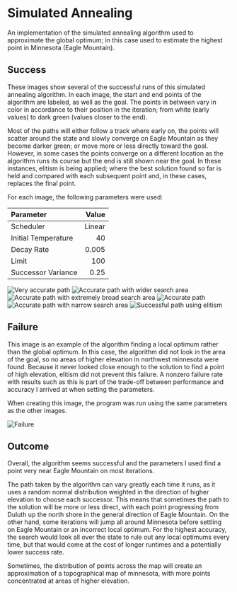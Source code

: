 # Simulated Annealing
An implementation of the simulated annealing algorithm used to approximate the global optimum; in this case used to estimate the highest point in Minnesota (Eagle Mountain).

## Success
These images show several of the successful runs of this simulated annealing algorithm. In each image, the start and end points of the algorithm are labeled, as well as the goal. The points in between vary in color in accordance to their position in the iteration; from white (early values) to dark green (values closer to the end).

Most of the paths will either follow a track where early on, the points will scatter around the state and slowly converge on Eagle Mountain as they become darker green; or move more or less directly toward the goal. However, in some cases the points converge on a different location as the algorithm runs its course but the end is still shown near the goal. In these instances, elitism is being applied; where the best solution found so far is held and compared with each subsequent point and, in these cases, replaces the final point.

For each image, the following parameters were used:

| Parameter |  Value |
| :--- |-------:|
| Scheduler | Linear |
| Initial Temperature |     40 |
| Decay Rate |  0.005 |
| Limit | 100 |
| Successor Variance |   0.25 |

![Very accurate path](img/success_01.png)
![Accurate path with wider search area](img/success_02.png)
![Accurate path with extremely broad search area](img/success_03.png)
![Accurate path](img/success_04.png)
![Accurate path with narrow search area](img/success_05.png)
![Successful path using elitism](img/success_elitism.png)

## Failure
This image is an example of the algorithm finding a local optimum rather than the global optimum. In this case, the algorithm did not look in the area of the goal, so no areas of higher elevation in northwest minnesota were found. Because it never looked close enough to the solution to find a point of high elevation, elitism did not prevent this failure. A nonzero failure rate with results such as this is part of the trade-off between performance and accuracy I arrived at when setting the parameters.

When creating this image, the program was run using the same parameters as the other images.

![Failure](img/failure.png)

## Outcome
Overall, the algorithm seems successful and the parameters I used find a point very near Eagle Mountain on most iterations.

The path taken by the algorithm can vary greatly each time it runs, as it uses a random normal distribution weighted in the direction of higher elevation to choose each successor. This means that sometimes the path to the solution will be more or less direct, with each point progressing from Duluth up the north shore in the general direction of Eagle Mountain. On the other hand, some iterations will jump all around Minnesota before settling on Eagle Mountain or an incorrect local optimum. For the highest accuracy, the search would look all over the state to rule out any local optimums every time, but that would come at the cost of longer runtimes and a potentially lower success rate.

Sometimes, the distribution of points across the map will create an approximation of a topographical map of minnesota, with more points concentrated at areas of higher elevation.

